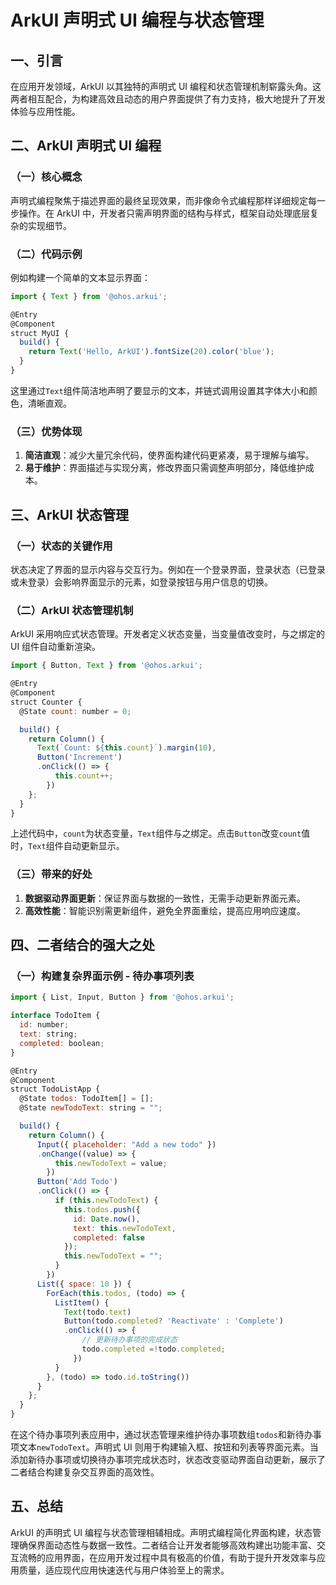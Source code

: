 # ArkUI 声明式 UI 编程与状态管理

## 一、引言

在应用开发领域，ArkUI 以其独特的声明式 UI 编程和状态管理机制崭露头角。这两者相互配合，为构建高效且动态的用户界面提供了有力支持，极大地提升了开发体验与应用性能。

## 二、ArkUI 声明式 UI 编程

### （一）核心概念

声明式编程聚焦于描述界面的最终呈现效果，而非像命令式编程那样详细规定每一步操作。在 ArkUI 中，开发者只需声明界面的结构与样式，框架自动处理底层复杂的实现细节。

### （二）代码示例

例如构建一个简单的文本显示界面：

```js
import { Text } from '@ohos.arkui';

@Entry
@Component
struct MyUI {
  build() {
    return Text('Hello, ArkUI').fontSize(20).color('blue');
  }
}
```

这里通过`Text`组件简洁地声明了要显示的文本，并链式调用设置其字体大小和颜色，清晰直观。

### （三）优势体现

1. **简洁直观**：减少大量冗余代码，使界面构建代码更紧凑，易于理解与编写。
2. **易于维护**：界面描述与实现分离，修改界面只需调整声明部分，降低维护成本。

## 三、ArkUI 状态管理

### （一）状态的关键作用

状态决定了界面的显示内容与交互行为。例如在一个登录界面，登录状态（已登录或未登录）会影响界面显示的元素，如登录按钮与用户信息的切换。

### （二）ArkUI 状态管理机制

ArkUI 采用响应式状态管理。开发者定义状态变量，当变量值改变时，与之绑定的 UI 组件自动重新渲染。

```js
import { Button, Text } from '@ohos.arkui';

@Entry
@Component
struct Counter {
  @State count: number = 0;

  build() {
    return Column() {
      Text(`Count: ${this.count}`).margin(10),
      Button('Increment')
      .onClick(() => {
          this.count++;
        })
    };
  }
}
```

上述代码中，`count`为状态变量，`Text`组件与之绑定。点击`Button`改变`count`值时，`Text`组件自动更新显示。

### （三）带来的好处

1. **数据驱动界面更新**：保证界面与数据的一致性，无需手动更新界面元素。
2. **高效性能**：智能识别需更新组件，避免全界面重绘，提高应用响应速度。

## 四、二者结合的强大之处

### （一）构建复杂界面示例 - 待办事项列表

```js
import { List, Input, Button } from '@ohos.arkui';

interface TodoItem {
  id: number;
  text: string;
  completed: boolean;
}

@Entry
@Component
struct TodoListApp {
  @State todos: TodoItem[] = [];
  @State newTodoText: string = "";

  build() {
    return Column() {
      Input({ placeholder: "Add a new todo" })
      .onChange((value) => {
          this.newTodoText = value;
        })
      Button('Add Todo')
      .onClick(() => {
          if (this.newTodoText) {
            this.todos.push({
              id: Date.now(),
              text: this.newTodoText,
              completed: false
            });
            this.newTodoText = "";
          }
        })
      List({ space: 10 }) {
        ForEach(this.todos, (todo) => {
          ListItem() {
            Text(todo.text)
            Button(todo.completed? 'Reactivate' : 'Complete')
            .onClick(() => {
                // 更新待办事项的完成状态
                todo.completed =!todo.completed;
              })
          }
        }, (todo) => todo.id.toString())
      }
    };
  }
}
```

在这个待办事项列表应用中，通过状态管理来维护待办事项数组`todos`和新待办事项文本`newTodoText`。声明式 UI 则用于构建输入框、按钮和列表等界面元素。当添加新待办事项或切换待办事项完成状态时，状态改变驱动界面自动更新，展示了二者结合构建复杂交互界面的高效性。

## 五、总结

ArkUI 的声明式 UI 编程与状态管理相辅相成。声明式编程简化界面构建，状态管理确保界面动态性与数据一致性。二者结合让开发者能够高效构建出功能丰富、交互流畅的应用界面，在应用开发过程中具有极高的价值，有助于提升开发效率与应用质量，适应现代应用快速迭代与用户体验至上的需求。
